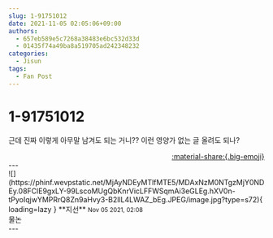 ```yaml
---
slug: 1-91751012
date: 2021-11-05 02:05:06+09:00
authors:
  - 657eb589e5c7268a38483e6bc532d33d
  - 01435f74a49ba8a519705ad242348232
categories:
  - Jisun
tags:
  - Fan Post
---
```


# 1-91751012

<div class="post-container" markdown="1">
<div class="content-container md-sidebar__scrollwrap" markdown="1">

근데 진짜 이렇게 아무말 남겨도 되는 거니?? 이런 영양가 없는 글 올려도 되나?

</div>
</div>

<div style="text-align: right;" markdown="1">
<a href="https://weverse.io/fromis9/fanpost/1-91751012" style="text-align: right;">:material-share:{.big-emoji}</a>
</div>
---

<div class="comments-container md-sidebar__scrollwrap" markdown="1">
<div class="comment" markdown="1">
<div class='id-container' markdown="1">
![](https://phinf.wevpstatic.net/MjAyNDEyMTlfMTE5/MDAxNzM0NTgzMjY0NDEy.08FClE9gxLY-99LscoMUgQbKnrVicLFFWSqmAi3eGLEg.hXV0n-tPyoIqjwYMPRrQ8Zn9aHvy3-B2llL4LWAZ_bEg.JPEG/image.jpg?type=s72){ loading=lazy }
**<span class="artist">지선</span>** <small>Nov 05 2021, 02:08</small><br>
</div>
<div class='comment-body' markdown="1">
물논
</div>
</div>
</div>
---
